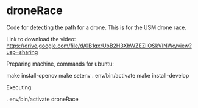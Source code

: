 # droneRace
Code for detecting the path for a drone. This is for the USM drone race.

Link to download the video:
https://drive.google.com/file/d/0B1qxrUbB2H3XbWZEZllOSkVINWc/view?usp=sharing

Preparing machine, commands for ubuntu:

make install-opencv
make setenv
. env/bin/activate
make install-develop

Executing:

. env/bin/activate
droneRace

